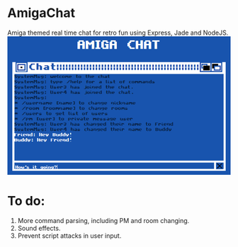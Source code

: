 AmigaChat
=========

Amiga themed real time chat for retro fun using Express, Jade and NodeJS.
![screenshot](/screenshot.png)

To do:
=========
1. More command parsing, including PM and room changing.
2. Sound effects.
3. Prevent script attacks in user input.


